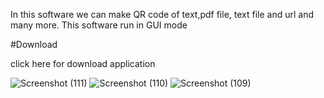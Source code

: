 In this software we can make QR code of text,pdf file, text file and url and many more.  This software run in GUI mode  

#Download
  
<a herf="https://drive.google.com/file/d/1qTq5XIQ-ewB7UolQ_Gm_PAywnVmQqwhe/view?usp=sharing">click here for download application </a>

![Screenshot (111)](https://github.com/Karan-Kumar-Mishra/QR-CODE-generator/assets/93134411/053c75c4-3ee2-4d34-8138-e08e2f7f9278)
![Screenshot (110)](https://github.com/Karan-Kumar-Mishra/QR-CODE-generator/assets/93134411/0d3b1cff-a125-458c-b215-f77c3b0fd5ad)
![Screenshot (109)](https://github.com/Karan-Kumar-Mishra/QR-CODE-generator/assets/93134411/91f658ec-bf3d-469a-8ede-21235197d5ef)
